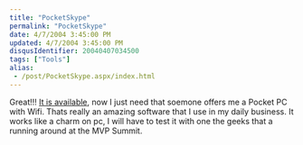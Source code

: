 ```yaml
---
title: "PocketSkype"
permalink: "PocketSkype"
date: 4/7/2004 3:45:00 PM
updated: 4/7/2004 3:45:00 PM
disqusIdentifier: 20040407034500
tags: ["Tools"]
alias:
 - /post/PocketSkype.aspx/index.html
---
```

Great!!! [It is available](http://www.skype.com/download_pda.html), now I just need that soemone offers me a Pocket PC with Wifi. Thats really an amazing software that I use in my daily business. It works like a charm on pc, I will have to test it with one the geeks that a running around at the MVP Summit.
